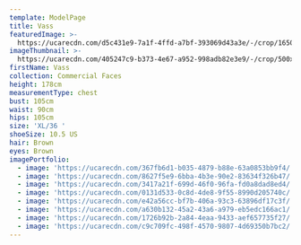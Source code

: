 ```yaml
---
template: ModelPage
title: Vass
featuredImage: >-
  https://ucarecdn.com/d5c431e9-7a1f-4ffd-a7bf-393069d43a3e/-/crop/1650x827/0,0/-/preview/
imageThumbnail: >-
  https://ucarecdn.com/405247c9-b373-4e67-a952-998adb82e3e9/-/crop/500x719/118,16/-/preview/
firstName: Vass
collection: Commercial Faces
height: 178cm
measurementType: chest
bust: 105cm
waist: 90cm
hips: 105cm
size: 'XL/36 '
shoeSize: 10.5 US
hair: Brown
eyes: Brown
imagePortfolio:
  - image: 'https://ucarecdn.com/367fb6d1-b035-4879-b88e-63a0853bb9f4/'
  - image: 'https://ucarecdn.com/8627f5e9-6bba-4b3e-90e2-83634f326b47/'
  - image: 'https://ucarecdn.com/3417a21f-699d-46f0-96fa-fd0a8dad8ed4/'
  - image: 'https://ucarecdn.com/0131d533-0c8d-4de8-9f55-8990d205740c/'
  - image: 'https://ucarecdn.com/e42a56cc-bf7b-406a-93c3-63896df17c3f/'
  - image: 'https://ucarecdn.com/a630b132-45a2-43a6-a979-eb5edc166ac1/'
  - image: 'https://ucarecdn.com/1726b92b-2a84-4eaa-9433-aef657735f27/'
  - image: 'https://ucarecdn.com/c9c709fc-498f-4570-9807-4d69350b7bc2/'
---
```


